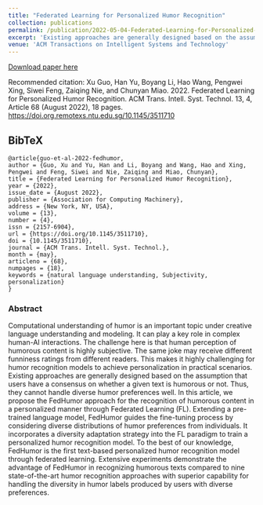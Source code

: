 ```yaml
---
title: "Federated Learning for Personalized Humor Recognition"
collection: publications
permalink: /publication/2022-05-04-Federated-Learning-for-Personalized-Humor-Recognition
excerpt: 'Existing approaches are generally designed based on the assumption that users have a consensus on whether a given text is humorous or not. Thus, they cannot handle diverse humor preferences well. We propose the FedHumor approach for the recognition of humorous content in a personalized manner through Federated Learning (FL)'
venue: 'ACM Transactions on Intelligent Systems and Technology'
---
```

<!--paperurl: 'http://academicpages.github.io/files/paper2.pdf'-->

[Download paper here](https://dl.acm.org.remotexs.ntu.edu.sg/doi/pdf/10.1145/3511710)

Recommended citation: Xu Guo, Han Yu, Boyang Li, Hao Wang, Pengwei Xing, Siwei Feng, Zaiqing Nie, and Chunyan Miao. 2022. Federated Learning for Personalized Humor Recognition. ACM Trans. Intell. Syst. Technol. 13, 4, Article 68 (August 2022), 18 pages. https://doi.org.remotexs.ntu.edu.sg/10.1145/3511710

BibTeX
--
```
@article{guo-et-al-2022-fedhumor,
author = {Guo, Xu and Yu, Han and Li, Boyang and Wang, Hao and Xing, Pengwei and Feng, Siwei and Nie, Zaiqing and Miao, Chunyan},
title = {Federated Learning for Personalized Humor Recognition},
year = {2022},
issue_date = {August 2022},
publisher = {Association for Computing Machinery},
address = {New York, NY, USA},
volume = {13},
number = {4},
issn = {2157-6904},
url = {https://doi.org/10.1145/3511710},
doi = {10.1145/3511710},
journal = {ACM Trans. Intell. Syst. Technol.},
month = {may},
articleno = {68},
numpages = {18},
keywords = {natural language understanding, Subjectivity, personalization}
}
```

### Abstract
Computational understanding of humor is an important topic under creative language understanding and modeling. It can play a key role in complex human-AI interactions. The challenge here is that human perception of humorous content is highly subjective. The same joke may receive different funniness ratings from different readers. This makes it highly challenging for humor recognition models to achieve personalization in practical scenarios. Existing approaches are generally designed based on the assumption that users have a consensus on whether a given text is humorous or not. Thus, they cannot handle diverse humor preferences well. In this article, we propose the FedHumor approach for the recognition of humorous content in a personalized manner through Federated Learning (FL). Extending a pre-trained language model, FedHumor guides the fine-tuning process by considering diverse distributions of humor preferences from individuals. It incorporates a diversity adaptation strategy into the FL paradigm to train a personalized humor recognition model. To the best of our knowledge, FedHumor is the first text-based personalized humor recognition model through federated learning. Extensive experiments demonstrate the advantage of FedHumor in recognizing humorous texts compared to nine state-of-the-art humor recognition approaches with superior capability for handling the diversity in humor labels produced by users with diverse preferences.

